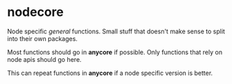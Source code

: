 # nodecore

Node specific *general* functions. Small stuff that doesn't make sense to split into their own packages.

Most functions should go in **anycore** if possible. Only functions that rely on node apis should go here.

This can repeat functions in **anycore** if a node specific version is better.

